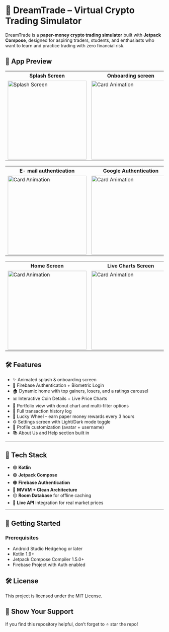 # 🚀 DreamTrade – Virtual Crypto Trading Simulator

DreamTrade is a **paper-money crypto trading simulator** built with **Jetpack Compose**, designed for aspiring traders, students, and enthusiasts who want to learn and practice trading with zero financial risk.

## 📱 App Preview

<table>
  <tr>
    <th>Splash Screen</th>
    <th>Onboarding screen</th>
  </tr>

  <tr>
    <td><img src="https://github.com/user-attachments/assets/36ab8b63-09c0-4b56-b638-b346db52b878" alt="Splash Screen" width="250"></td>
    <td><img src="https://github.com/user-attachments/assets/daf86eb2-50b8-42ec-957f-ebead01699b8" alt="Card Animation" width="250"></td>
  </tr>
</table>


<table>
  <tr>
    <th>E- mail authentication</th>
    <th>Google Authentication</th>
    <th>Fingerprint Authentication</th>
  </tr>

  <tr>
    <td><img src="https://github.com/user-attachments/assets/c0f4c22d-480b-46ab-84e6-62bed8f3ab30" alt="Card Animation" width="250"></td>
    <td><img src="https://github.com/user-attachments/assets/d228a49e-64a3-4fa3-bf87-5788137dd094" alt="Card Animation" width="250"></td>
    <td><img src="https://github.com/user-attachments/assets/bd78652d-5fee-45ac-8c6c-54572fe55dc2" alt="Card Animation" width="250"></td>
  </tr>
</table>

<table>
  <tr>
    <th>Home Screen</th>
    <th>Live Charts Screen</th>
    <th>Transaction Screen</th>
  </tr>

  <tr>
    <td><img src="https://github.com/user-attachments/assets/b35b9c71-99bb-4b2e-b780-5c119f9b61d2" alt="Card Animation" width="250"></td>
    <td><img src="https://github.com/user-attachments/assets/a0ee09ff-ca18-4618-9a09-a7a72703c46a" alt="Card Animation" width="250"></td>
    <td><img src="https://github.com/user-attachments/assets/927d6b7b-4e9b-42bc-a9bc-d9fca9afcec7" alt="Card Animation" width="250"></td>
  </tr>
</table>


## 🛠 Features

- ✨ Animated splash & onboarding screen
- 🔐 Firebase Authentication + Biometric Login
- 🏠 Dynamic home with top gainers, losers, and a ratings carousel
- 📊 Interactive Coin Details + Live Price Charts
- 💼 Portfolio view with donut chart and multi-filter options
- 💸 Full transaction history log
- 🎡 Lucky Wheel – earn paper money rewards every 3 hours
- ⚙️ Settings screen with Light/Dark mode toggle
- 🧑 Profile customization (avatar + username)
- 📚 About Us and Help section built in

---

## 🔧 Tech Stack

- 🟢 **Kotlin**
- 🟣 **Jetpack Compose**
- 🟠 **Firebase Authentication**
- 🔵 **MVVM + Clean Architecture**
- 🟡 **Room Database** for offline caching
- 🔗 **Live API** integration for real market prices

---

## 🚀 Getting Started

### Prerequisites

- Android Studio Hedgehog or later  
- Kotlin 1.9+  
- Jetpack Compose Compiler 1.5.0+  
- Firebase Project with Auth enabled  

## 🛠️ License

This project is licensed under the MIT License.

## 🌟 Show Your Support

If you find this repository helpful, don’t forget to ⭐ star the repo!

